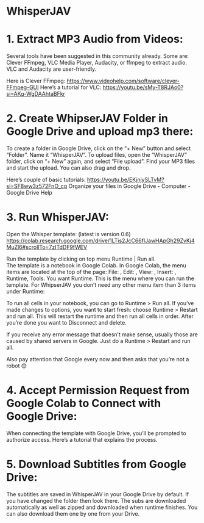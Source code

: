 # WhisperJAV



# 1.	Extract MP3 Audio from Videos: 
Several tools have been suggested in this community already. Some are: Clever FFmpeg, VLC Media Player, Audacity, or ffmpeg to extract audio. VLC and Audacity are user-friendly.  

Here is Clever FFmpeg: https://www.videohelp.com/software/clever-FFmpeg-GUI
Here’s a tutorial for VLC:  https://youtu.be/sMy-T8RJAo0?si=AKg-WgDAAhtaBFkr



# 2.	Create WhipserJAV Folder in Google Drive and upload mp3 there: 
To create a folder in Google Drive, click on the “+ New” button and select “Folder”. Name it “WhisperJAV”. 
To upload files, open the “WhisperJAV” folder, click on “+ New” again, and select “File upload”. Find your MP3 files and start the upload. You can also drag and drop.

Here’s couple of basic tutorials:
https://youtu.be/EKjnjySLTvM?si=SF8ww3z572FnO_cq
Organize your files in Google Drive - Computer - Google Drive Help



# 3.	Run WhisperJAV: 
Open the Whisper template: (latest is version 0.6)
 https://colab.research.google.com/drive/1LTis2JcC66flJawHApGh29ZvKj4MuZl6#scrollTo=7zITdDF9fWEV

Run the template by clicking on top menu Runtime | Run all.  
The template is a notebook in Google Colab. In Google Colab, the menu items are located at the top of the page: File: , Edit: , View: , Insert: , Runtime, Tools. 
You want Runtime. This is the menu where you can run the template. For WhipserJAV you don’t need any other menu item than 3 items under Runtime:


To run all cells in your notebook, you can go to Runtime > Run all. 
If you’ve made changes to options, you want to start fresh: choose Runtime > Restart and run all. This will restart the runtime and then run all cells in order. 
After you’re done you want to Disconnect and delete. 

If you receive any error message that doesn’t make sense, usually those are caused by shared servers in Google. Just do a  Runtime > Restart and run all.  

Also pay attention that Google every now and then asks that you’re not a robot  😊
 

# 4.	Accept Permission Request from Google Colab to Connect with Google Drive: 
When connecting the template with Google Drive, you’ll be prompted to authorize access. 
Here’s a tutorial that explains the process.



# 5.	Download Subtitles from Google Drive: 
The subtitles are saved in WhisperJAV in your Google Drive by default. If you have changed the folder then look there. The subs are downloaded automatically as well as zipped and downloaded when runtime finishes. You can also download them one by one from your Drive. 

